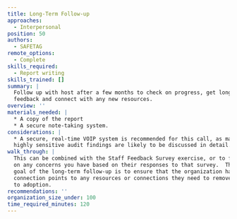 ```yaml
---
title: Long-Term Follow-up
approaches:
  - Interpersonal
position: 50
authors:
  - SAFETAG
remote_options:
  - Complete
skills_required:
  - Report writing
skills_trained: []
summary: |
  Follow up with host after a few months to check on progress, get long-term
  feedback and connect with any new resources.
overview: ''
materials_needed: |
  * A copy of the report
  * A secure note-taking system.
considerations: |
  * A secure, real-time VOIP system is recommended for this call, as many of the
  highly sensitive audit findings are likely to be discussed in detail.  
walk_through: |
  This can be combined with the Staff Feedback Survey exercise, or to follow up
  on any concerns you have based on their responses to that survey.  The main
  goal of the long-term follow-up is to ensure that the organization has ongoing
  connection points to any resources or connections they need to remove barriers
  to adoption.
recommendations: ''
organization_size_under: 100
time_required_minutes: 120
---
```

